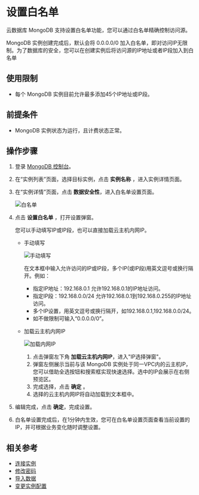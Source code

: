 # 设置白名单

云数据库 MongoDB 支持设置白名单功能，您可以通过白名单精确控制访问源。

MongoDB 实例创建完成后，默认会将 0.0.0.0/0 加入白名单，即对访问IP无限制。为了数据库的安全，您可以在创建实例后将访问源的IP地址或者IP段加入到白名单

## 使用限制
- 每个 MongoDB 实例目前允许最多添加45个IP地址或IP段。

## 前提条件
- MongoDB 实例状态为运行，且计费状态正常。

## 操作步骤
1. 登录 [MongoDB 控制台](https://mongodb-console.jdcloud.com/mongodb)。
2. 在“实例列表”页面，选择目标实例，点击 **实例名称** ，进入实例详情页面。
3. 在“实例详情”页面，点击 **数据安全性**，进入白名单设置页面。

   ![白名单](https://github.com/jdcloudcom/cn/blob/master/image/mongodb/mongo-008.png)
4. 点击 **设置白名单** ，打开设置弹窗。	

   您可以手动填写IP或IP段，也可以直接加载云主机内网IP。
   
   - 手动填写
      
     ![手动填写](https://github.com/jdcloudcom/cn/blob/master/image/mongodb/mongo-004.png)

     在文本框中输入允许访问的IP或IP段，多个IP(或IP段)用英文逗号或换行隔开。例如：
     - 指定IP地址：192.168.0.1 允许192.168.0.1的IP地址访问。
     - 指定IP段：192.168.0.0/24 允许192.168.0.1到192.168.0.255的IP地址访问。
     - 多个IP设置，用英文逗号或换行隔开，如192.168.0.1,192.168.0.0/24。
     - 如不做限制可输入“0.0.0.0/0”。
   
   - 加载云主机内网IP
   
     ![加载内网IP](https://github.com/jdcloudcom/cn/blob/master/image/mongodb/mongo-005.png)
  
     1. 点击弹窗左下角 **加载云主机内网IP**，进入"IP选择弹窗"。
     2. 弹窗左侧展示当前与该 MongoDB 实例处于同一VPC内的云主机IP，您可以借助全选按钮和搜索框实现快速选择。选中的IP会展示在右侧预览区。
     3. 完成选择，点击 **确定** 。
     4. 选择的云主机内网IP将自动加载到文本框中。
      
5. 编辑完成，点击 **确定**，完成设置。
6. 白名单设置完成后，在1分钟内生效，您可在白名单设置页面查看当前设置的IP，并可根据业务变化随时调整设置。
		
		
## 相关参考
- [连接实例](Connect-Instance.md)
- [修改密码](../Operation-Guide/Account-Management/Reset-Password.md)
- [导入数据](Import-Data.md)
- [变更实例配置](../../Operation-Guide/Instance-Management/Modify-Instance-Spec.md)
